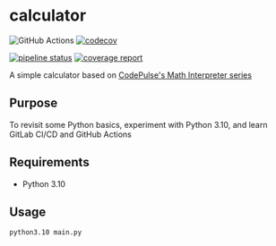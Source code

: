 # calculator

![GitHub Actions](https://github.com/zevaryx/calculator/actions/workflows/python-package.yml/badge.svg) [![codecov](https://codecov.io/gh/zevaryx/calculator/branch/main/graph/badge.svg?token=GG7DVUW7RJ)](https://codecov.io/gh/zevaryx/calculator)

[![pipeline status](https://git.zevaryx.com/zevaryx/calculator/badges/main/pipeline.svg)](https://git.zevaryx.com/zevaryx/calculator/-/commits/main)
[![coverage report](https://git.zevaryx.com/zevaryx/calculator/badges/main/coverage.svg)](https://git.zevaryx.com/zevaryx/calculator/-/commits/main)

A simple calculator based on [CodePulse's Math Interpreter series](https://www.youtube.com/playlist?list=PLZQftyCk7_Sdu5BFaXB_jLeJ9C78si5_3)

## Purpose

To revisit some Python basics, experiment with Python 3.10, and learn GitLab CI/CD and GitHub Actions

## Requirements

- Python 3.10

## Usage

`python3.10 main.py`
